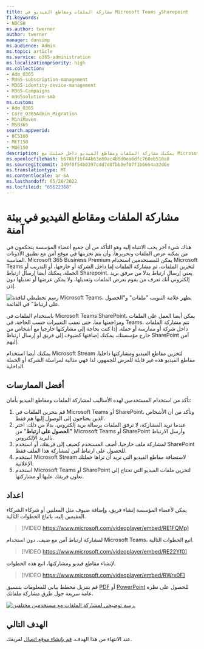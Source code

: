 ```yaml
---
title: مشاركة الملفات ومقاطع الفيديو في Microsoft Teams وSharepoint
f1.keywords:
- NOCSH
ms.author: twerner
author: twerner
manager: dansimp
ms.audience: Admin
ms.topic: article
ms.service: o365-administration
ms.localizationpriority: high
ms.collection:
- Adm_O365
- M365-subscription-management
- M365-identity-device-management
- M365-Campaigns
- m365solution-smb
ms.custom:
- Adm_O365
- Core_O365Admin_Migration
- MiniMaven
- MSB365
search.appverid:
- BCS160
- MET150
- MOE150
description: يمكنك مشاركة الملفات ومقاطع الفيديو داخل حملتك مع Microsoft Teams SharePoint. يتضمن Microsoft 365 Business premium Teams وهي طريقة رائعة لمشاركة الملفات ومقاطع الفيديو بأمان.
ms.openlocfilehash: b678bf1bf44b63e80ac4b8d0ea6dfc760eb510a8
ms.sourcegitcommit: 349f0f54b0397cdd7d8fbb9ef07f1b6654a32d6e
ms.translationtype: MT
ms.contentlocale: ar-SA
ms.lasthandoff: 05/20/2022
ms.locfileid: "65622368"
---
```

# <a name="share-files-and-videos-in-a-safe-environment"></a>مشاركة الملفات ومقاطع الفيديو في بيئة آمنة

هناك شيء آخر يجب الانتباه إليه وهو التأكد من أن جميع أعضاء المؤسسة يتحكمون في من يمكنه عرض الملفات وتحريرها، وأن يتم تخزينها في موقع آمن مع تطبيق الأذونات المناسبة. Microsoft 365 Business Premium يمكن للمستخدمين استخدام Microsoft Teams لتخزين الملفات، ثم مشاركة الملفات إما داخل الشركة أو خارجها، أو التدريب أو الحملة. يمكنك أيضا إرسال ارتباط Sharepoint. يعني إرسال ارتباط بدلا من مرفق بريد إلكتروني أنك تعرف من يقوم بعرض الملفات وتعديلها، ولا يمكن عرضها أو تعديلها دون إذن.

![رسم تخطيطي لنافذة Microsoft Teams، يظهر علامة التبويب "ملفات" و"الحصول على ارتباط" في القائمة.](../media/m365-democracy-teams-sharefiles.png)

باستخدام الملفات في Microsoft Teams SharePoint، يمكن أيضا العمل على الملفات ومراجعتها معا، حتى تعقب التغييرات حسب الحاجة. في Teams، تتم مشاركة الملفات داخل شركة أو ممارسة أو حملة. إذا كنت بحاجة إلى مشاركتها خارجيا مع أشخاص من خارج مؤسستك، يمكنك إضافتها كضيوف إلى فريق أو إرسال ارتباط SharePoint آمن إليهم.

يمكنك أيضا استخدام Microsoft Stream لتخزين مقاطع الفيديو ومشاركتها داخليا. مقاطع الفيديو هذه غير قابلة للعرض للجمهور، لذا فهي مثالية لمراسلة الشركة أو الحملة الداخلية.

## <a name="best-practices"></a>أفضل الممارسات

تأكد من استخدام المستخدمين لهذه الأساليب لمشاركة الملفات ومقاطع الفيديو بأمان:

1. قم بتخزين الملفات في Microsoft Teams أو SharePoint، وتأكد من أن الأشخاص الذين يحتاجون إلى الوصول إليها هم فقط.
2. عندما تريد المشاركة، لا ترفق الملفات برسالة بريد إلكتروني. بدلا من ذلك، اختر **"الحصول على ارتباط**" من Microsoft Teams أو SharePoint وأرسل الارتباط بالبريد الإلكتروني.
3. لمشاركة ملف خارجيا، أضف المستخدم كضيف إلى فريقك، أو استخدم SharePoint للحصول على ارتباط آمن لمشاركة هذا الملف فقط.
4. استخدم Microsoft Stream لاستضافة مقاطع الفيديو التي تريد أن تراها حملتك الإعلانية.
5. استخدم Microsoft Teams أو SharePoint لتخزين ملفات الفيديو التي تحتاج إلى تعاون فريقك عليها أو مشاركتها.

## <a name="set-up"></a>اعداد

يمكن لأعضاء المؤسسة إنشاء فريق، وإضافة ضيوف مثل المعلنين أو شركاء الشركاء المقيمين إليه، باتباع الخطوات التالية.

> [!VIDEO https://www.microsoft.com/videoplayer/embed/RE1FQMp]

لمشاركة ارتباط آمن مع ضيف، دون استخدام Microsoft Teams، اتبع الخطوات التالية.

> [!VIDEO https://www.microsoft.com/videoplayer/embed/RE22Yf0]

لإنشاء مقاطع فيديو ومشاركتها، اتبع هذه الخطوات.

> [!VIDEO https://www.microsoft.com/videoplayer/embed/RWrv0F]

قم بتنزيل مخطط بياني للمعلومات بتنسيق [PDF](https://go.microsoft.com/fwlink/?linkid=2079435) أو [PowerPoint](https://go.microsoft.com/fwlink/?linkid=2079438) للحصول على نظرة عامة سريعة حول طرق مشاركة ملفاتك.

[![رسم توضيحي لمشاركة الملفات مع مستخدمين مختلفين.](../media/ShareYourfiles-thumb-358x201.png)](https://go.microsoft.com/fwlink/?linkid=2079435)

## <a name="next-objective"></a>الهدف التالي

عند الانتهاء من هذا الهدف، [قم بإنشاء موقع اتصال](create-communications-site.md) لفريقك.

